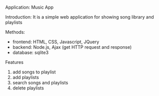 Application: Music App

Introduction: It is a simple web application for showing song library and playlists 

Methods:
- frontend: HTML, CSS, Javascript, JQuery
- backend: Node.js, Ajax (get HTTP request and response)
- database: sqlite3

Features
1. add songs to playlist
2. add playlists
3. search songs and playlists
4. delete playlists
